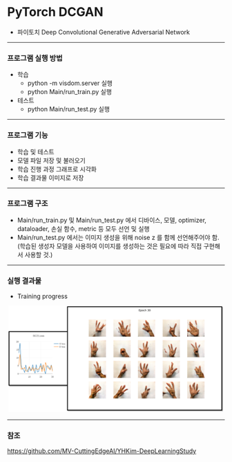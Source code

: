 # PyTorch DCGAN
- 파이토치 Deep Convolutional Generative Adversarial Network
___
### 프로그램 실행 방법
- 학습
  - python -m visdom.server 실행
  - python Main/run_train.py 실행
- 테스트
  - python Main/run_test.py 실행
---
### 프로그램 기능
- 학습 및 테스트
- 모델 파일 저장 및 불러오기
- 학습 진행 과정 그래프로 시각화
- 학습 결과물 이미지로 저장
---
### 프로그램 구조
- Main/run_train.py 및 Main/run_test.py 에서 디바이스, 모델, optimizer, dataloader, 손실 함수, metric 등 모두 선언 및 실행
- Main/run_test.py 에서는 이미지 생성을 위해 noise z 를 함께 선언해주어야 함. (학습된 생성자 모델을 사용하여 이미지를 생성하는 것은 필요에 따라 직접 구현해서 사용할 것.)
---
### 실행 결과물
- Training progress
<p align="center">
    <img width="500" src="./IMGS/training_progress.png" alt="Training progress">
</p>

---
### 참조
https://github.com/MV-CuttingEdgeAI/YHKim-DeepLearningStudy
